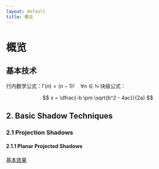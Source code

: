 ```yaml
---
layout: default
title: 概览
---
```

# 概览
## 基本技术

行内数学公式：$\Gamma(n) = (n-1)!\quad\forall n\in\mathbb N$
块级公式：

$$ x = \dfrac{-b \pm \sqrt{b^2 - 4ac}}{2a} $$


## 2. Basic Shadow Techniques


### 2.1 Projection Shadows


#### 2.1.1 Planar Projected Shadows

[基本效果](2-1_Projection_Shadows_basic.html)